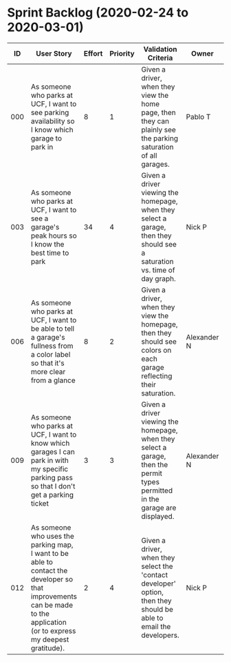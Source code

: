 # Sprint Backlog (2020-02-24 to 2020-03-01)

| ID | User Story | Effort | Priority | Validation Criteria | Owner | Acceptance Test|
|----|------------|--------|----------|---------------------|-------|---------|
| 000 | As someone who parks at UCF, I want to see parking availability so I know which garage to park in	 | 8 | 1 | 	Given a driver, when they view the home page, then they can plainly see the parking saturation of all garages. | Pablo T | [Garage Percentage Test](https://github.com/kildar2112/4331_UCFMAP/blob/master/tests/GaragePercentageTest.java)|
| 003 | As someone who parks at UCF, I want to see a garage's peak hours so I know the best time to park | 34 | 4 | Given a driver viewing the homepage, when they select a garage, then they should see a saturation vs. time of day graph. | Nick P | [Manual Peak Hours T](https://github.com/kildar2112/4331_UCFMAP/blob/master/tests/Manual%20Peak%20Hours%20Test.md) |
| 006 | As someone who parks at UCF, I want to be able to tell a garage's fullness from a color label so that it's more clear from a glance | 8 | 2 | Given a driver, when they view the homepage, then they should see colors on each garage reflecting their saturation. | Alexander N | [Garage Color Test](https://github.com/kildar2112/4331_UCFMAP/blob/master/tests/GarageColorTest.java) |
| 009 | As someone who parks at UCF, I want to know which garages I can park in with my specific parking pass so that I don't get a parking ticket | 3 | 3 | Given a driver viewing the homepage, when they select a garage, then the permit types permitted in the garage are displayed. | Alexander N | [Manual Parking Pass Test](https://github.com/kildar2112/4331_UCFMAP/blob/master/tests/Manual%20Parking%20Pass%20Test.md)|
| 012 | As someone who uses the parking map, I want to be able to contact the developer so that improvements can be made to the application (or to express my deepest gratitude). | 2 | 4 | Given a driver, when they select the 'contact developer' option, then they should be able to email the developers. | Nick P |[Manual Contact Dev Test](https://github.com/kildar2112/4331_UCFMAP/blob/master/tests/Manual%20Contact%20Dev%20Test.md)|
